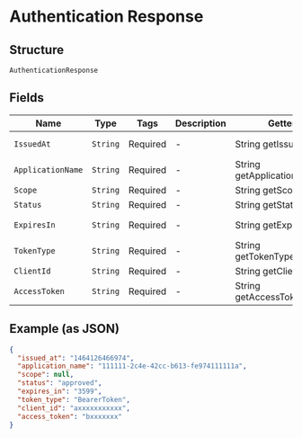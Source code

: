 
# Authentication Response

## Structure

`AuthenticationResponse`

## Fields

| Name | Type | Tags | Description | Getter | Setter |
|  --- | --- | --- | --- | --- | --- |
| `IssuedAt` | `String` | Required | - | String getIssuedAt() | setIssuedAt(String issuedAt) |
| `ApplicationName` | `String` | Required | - | String getApplicationName() | setApplicationName(String applicationName) |
| `Scope` | `String` | Required | - | String getScope() | setScope(String scope) |
| `Status` | `String` | Required | - | String getStatus() | setStatus(String status) |
| `ExpiresIn` | `String` | Required | - | String getExpiresIn() | setExpiresIn(String expiresIn) |
| `TokenType` | `String` | Required | - | String getTokenType() | setTokenType(String tokenType) |
| `ClientId` | `String` | Required | - | String getClientId() | setClientId(String clientId) |
| `AccessToken` | `String` | Required | - | String getAccessToken() | setAccessToken(String accessToken) |

## Example (as JSON)

```json
{
  "issued_at": "1464126466974",
  "application_name": "111111-2c4e-42cc-b613-fe974111111a",
  "scope": null,
  "status": "approved",
  "expires_in": "3599",
  "token_type": "BearerToken",
  "client_id": "axxxxxxxxxxx",
  "access_token": "bxxxxxxx"
}
```

